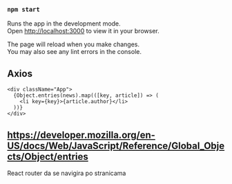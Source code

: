 ### `npm start`

Runs the app in the development mode.\
Open [http://localhost:3000](http://localhost:3000) to view it in your browser.

The page will reload when you make changes.\
You may also see any lint errors in the console.

## Axios

    <div className="App">
      {Object.entries(news).map(([key, article]) => (
        <li key={key}>{article.author}</li>
      ))}
    </div>

## https://developer.mozilla.org/en-US/docs/Web/JavaScript/Reference/Global_Objects/Object/entries

React router
da se navigira po stranicama
